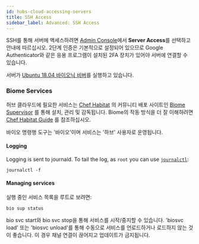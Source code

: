 ```yaml
---
id: hubs-cloud-accessing-servers
title: SSH Access
sidebar_label: Advanced: SSH Access
---
```


SSH를 통해 서버에 액세스하려면 [Admin Console](hubs-cloud-getting-started-ko.md)에서 **Server Access**를 선택하고 안내에 따르십시오. 2단계 인증은 기본적으로 설정되어 있으므로 Google Authenticator와 같은 응용 프로그램이 설치된 2FA 장치가 있어야 서버에 연결할 수 있습니다.


서버가 [Ubuntu 18.04 바이오닉 비버](http://releases.ubuntu.com/18.04/)를 실행하고 있습니다.

### Biome Services
허브 클라우드에 필요한 서비스는 [Chef Habitat](https://www.habitat.sh/) 의 커뮤니티 배포 사이트인 [Biome Supervisor](https://biome.sh/en/) 를 통해 설치, 관리 및 감독됩니다. Biome의 작동 방식을 더 잘 이해하려면 [Chef Habitat Guide](https://www.habitat.sh/docs/using-habitat/) 를 참조하십시오.

바이오 명령행 도구는 '바이오'이며 서비스는 '하브' 사용자로 운영됩니다.

#### Logging

Logging is sent to journald. To tail the log, as `root` you can use [`journalctl`](https://www.freedesktop.org/software/systemd/man/journalctl.html):

```
journalctl -f
```

#### Managing services

실행 중인 서비스 목록을 루트로 보려면:

```
bio sup status
```

bio svc start와 bio svc stop을 통해 서비스를 시작/중지할 수 있습니다. 'biosvc load' 또는 'biosvc unload'를 통해 수동으로 서비스를 언로드하거나 로드하지 않는 것이 좋습니다. 이 경우 채널 연결이 끊어지고 업데이트가 금지됩니다.
